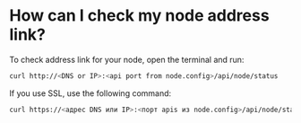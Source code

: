# How can I check my node address link?

To check address link for your node, open the terminal and run:

```bash
curl http://<DNS or IP>:<api port from node.config>/api/node/status
```

If you use SSL, use the following command:

```bash
curl https://<адрес DNS или IP>:<порт apis из node.config>/api/node/status
```